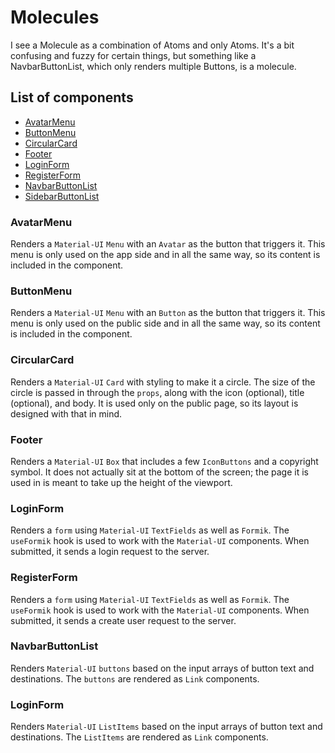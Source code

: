 # Molecules

I see a Molecule as a combination of Atoms and only Atoms. It's a bit confusing and fuzzy for certain things, but something like a NavbarButtonList, which only renders multiple Buttons, is a molecule.

## List of components

-   [AvatarMenu](#AvatarMenu)
-   [ButtonMenu](#ButtonMenu)
-   [CircularCard](#CircularCard)
-   [Footer](#Footer)
-   [LoginForm](#LoginForm)
-   [RegisterForm](#RegisterForm)
-   [NavbarButtonList](#NavbarButtonList)
-   [SidebarButtonList](#SidebarButtonList)

### AvatarMenu

Renders a `Material-UI` `Menu` with an `Avatar` as the button that triggers it. This menu is only used on the app side and in all the same way, so its content is included in the component.

### ButtonMenu

Renders a `Material-UI` `Menu` with an `Button` as the button that triggers it. This menu is only used on the public side and in all the same way, so its content is included in the component.

### CircularCard

Renders a `Material-UI` `Card` with styling to make it a circle. The size of the circle is passed in through the `props`, along with the icon (optional), title (optional), and body. It is used only on the public page, so its layout is designed with that in mind.

### Footer

Renders a `Material-UI` `Box` that includes a few `IconButtons` and a copyright symbol. It does not actually sit at the bottom of the screen; the page it is used in is meant to take up the height of the viewport.

### LoginForm

Renders a `form` using `Material-UI` `TextFields` as well as `Formik`. The `useFormik` hook is used to work with the `Material-UI` components. When submitted, it sends a login request to the server.

### RegisterForm

Renders a `form` using `Material-UI` `TextFields` as well as `Formik`. The `useFormik` hook is used to work with the `Material-UI` components. When submitted, it sends a create user request to the server.

### NavbarButtonList

Renders `Material-UI` `buttons` based on the input arrays of button text and destinations. The `buttons` are rendered as `Link` components.

### LoginForm

Renders `Material-UI` `ListItems` based on the input arrays of button text and destinations. The `ListItems` are rendered as `Link` components.
